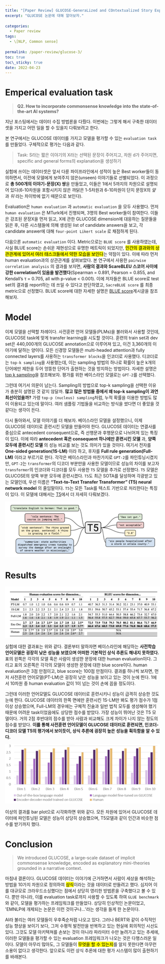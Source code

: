 ```yaml
---
title: "[Paper Review] GLUCOSE-GeneraLized and COntextualized Story Explanations (3)"
excerpt: "GLUCOSE 논문에 대해 알아보자."

categories:
  - Paper review
tags:
  - \[NLP, Common sense]

permalink: /paper-review/glucose-3/
toc: true
toc\_sticky: true
date: 2022-04-23
---
```

# Emperical evaluation task

> **Q2. How to incorporate commonsense knowledge into the state-of-the-art AI systems?**

지난 포스팅에서는 데이터 수집 방법론을 다뤘다. 이번에는 그렇게 해서 구축한 데이터셋을 가지고 어떤 일을 할 수 있을지 다뤄보려고 한다. 

본 연구에서는 GLUCOSE 데이터를 가지고 모델을 평가할 수 있는 `evaluation task` 를 만들었다. 구체적으로 평가는 다음과 같다.

> Task: S라는 짧은 이야기의 X라는 선택된 문장이 주어지고, 차원 d가 주어지면, specific and general forms의 explanation을 생성하기

실험에 쓰이는 데이터셋은 앞서 다룬 파이프라인에서 성적이 높은 Best worker들이 동의하면서, 이전에 모델에게 보여주지 않은(unseen) 이야기들로 선별되었다. 이 과정으로 **총 500개의 이야기-문장(X) 쌍**을 만들었고, 이들은 1에서 5까지의 차원으로 설명되어 있다(6-10차원을 포함시키지 않은 까닭은 1-5차원과 6-10차원이 단지 문장X의 *앞* 과 *뒤* 라는 차이밖에 없기 때문으로 보인다).

Evaluation은 `human evaluation` 과 `automatic evaluation` 을 모두 사용했다. 먼저 `human evaluation` 은 MTurk에서 진행되며, 3명의 Best worker들이 참여한다. 이들은 강조된 문장X을 먼저 읽고, X에 관한 GLUCOSE dimension에 대응하는 질문들을 읽은 후, 다른 시스템들에 의해 생성된 list of candidate answers을 보고, 각 candidate answer에 대해 `four-point Likert scale` 로 채점하게 된다.

다음으론 `automatic evaluation` 이다. Metric으로는 `BLUE score` 를 사용하였는데, 사실 BLUE score는 손쉬운 재현성으로 유명한 메트릭이 되었지만, <mark>인간의 결과와의 상관관계에 있어서 여러 태스크들에서 약한 모습을 보인다</mark>는 약점이 있다. 이에 따라 먼저 human evaluation과의 상관관계를 살펴보았다. 본 연구에서 사용한 `pairwise correlation analysis` 의 결과를 보자면, **사람의 결과와 ScareBLEU 스코어 사이에 강한 correlation이 있음을 발견했다**(Spearman = 0.891, Pearson = 0.855, and Kendall’s τ = 0.705, all with p-value < 0.001). 이에 저자들은 BLUE score로 test set의 결과를 report하는 데 쓰일 수 있다고 판단하였고, `SacreBLUE score` 를 최종 metric으로 선정했다. BLUE score에 대한 자세한 설명은 [BLUE score](/machine-learning/blue-score/)게시글을 참조해보자.

# Model

이제 모델을 선택할 차례이다. 사전훈련 언어 모델들(PLMs)을 불러와서 사용할 것인데, GLUCOSE task에 맞게 transfer learning을 시도할 것이다. 훈련의 train set과 dev set은 440,000개의 GLUCOSE annotation으로 이루어져 있고, 이건 3,360개의 이야기에 달하는 양이다. 모든 신경망 모델들은 multi-headed attention과 fully connected layers를 사용하는 `transformer blocks`을 인코더로 사용했다. 디코더로는 `top-k sampling`을 사용했는데, 이는 sampling 방법의 하나로 확률이 높은 k개의 단어에만 제한을 두어 엉뚱한 단어가 출현하는 것을 방지하는 방법이다. 자세한 설명은 [top k sampling](/machine-learning/top-k-sampling/)을 참조해보자. 평가를 위한 베이스라인 모델로는 `GPT-2`를 선택했다. 

그런데 여기서 의문이 남는다. Sampling의 방법으로 top-k sampling을 선택한 이유가 충분히 설명된 것 같지 않달까. __많고 많은 방법들 중에서 왜 top-k sampling이 과연 최선이었을까?__ 가령 `top-p (nucleus) sampling`처럼, 누적 확률을 이용한 방법도 많이 이용되고 있는데 말이다. 여러 샘플링 기법들을 비교하는 방식을 썼다면 더 좋았을 것 같다는 생각이 든다. 

다시 돌아와서, 모델 이야기를 더 해보자. 베이스라인 모델을 설정했으니, 이제 GLUCOSE 데이터로 훈련시킨 모델을 만들어야 한다. GLUCOSE 데이터는 연결사를 중심으로 antecedent consequent으로, 즉 선행문과 후행문으로 나뉘어져 있는 특징이 있다. 이에 따라 __antecedent 혹은 consequent 하나에만 훈련시킨 모델__ 과, __양쪽 모두에 훈련시킨 모델__ 의 성능 비교를 보는 것도 의미가 있을 것이다. 여기서 전자를 __One-sided generation(1S-LM)__ 이라 하고, 후자를 __Full rule generation(Full-LM)__ 이라고 부르기로 한다. 각각은 베이스라인과 마찬가지로 `GPT-2`를 파인튜닝시켰지만, `GPT-2`는 `transformer`의 디코더 부분만을 사용한 모델이므로 성능의 차이를 보고자 `transformer`의 인코더와 디코더를 모두 사용한 `T5` 모델을 추가로 선정했다. `T5` 모델은 GLUCOSE의 양쪽 부분 모두에 훈련시켰다. `T5`도 최근 SOTA를 달성하며 각광받고 있는 모델인데, 우선 이름은 __“Text-to-Text Transfer Transformer” (T5) neural network model__ 의 줄임말이다. `T5`는 모든 Task를 텍스트 기반으로 처리한다는 특징이 있다. 이 모델에 대해서는 [T5](/machine-learning/t5/)에서 더 자세히 다뤄보겠다. 

![t5](/assets/images/posts_img/paper-review-glucose/t5.png)

# Results

![result](/assets/images/posts_img/paper-review-glucose/result.png)

실험에 대한 결과표는 위와 같다. 결론부터 말하자면 베이스라인에 해당하는 __사전학습 언어모델은 굉장히 낮은 성능을 보였으며 어떠한 기본적인 상식 추론도 해내지 못하였다.__ 표의 왼쪽은 각각의 모델 혹은 사람이 생성한 문장에 대한 human evaluation이다. 그리고 표의 오른쪽은 각각의 모델이 생성한 문장에 대한 blue score이다. human evaluation은 3점 만점이고, blue score는 100점 만점이다. 결과를 하나씩 보자면, 먼저 사전훈련 언어모델(PT-LM)은 굉장히 낮은 성능을 보이고 있는 것이 눈에 띈다. 1에서 10차원 중 human evaluation 값이 1이 넘는 것이 손에 꼽을 정도이다.

그런데 이러한 언어모델도 GLUCOSE 데이터로 훈련시키니 성능이 급격히 상승한 것도 눈에 띈다. GLUCOSE 데이터의 한쪽 면에만 훈련시킨 1S-LM만 봐도 평가 점수가 1점 이상 상승했으며, Full-LM의 경우에는 구체적 진술과 일반 법칙 모두를 생성해야 했기 때문에 어려운 task이었음에도 상당한 점수를 받았다. 가장 성능이 뛰어난 것은 T5 모델이다. 거의 2점 후반대의 점수를 받아 사람과 비교해도 크게 차이가 나지 않는 정도의 점수를 받았다. __이를 통해 사전훈련 언어모델이 GLUCOSE 데이터로 훈련되면, 인코더-디코더 모델 T5의 평가에서 보이듯이, 상식 추론에 굉장히 높은 성능을 휙득함을 알 수 있다.__

![result plot](/assets/images/posts_img/paper-review-glucose/result-plot.png)

이상의 결과를 bar plot으로 시각화하면 위와 같다. 모든 차원에 있어서 GLUCOSE 데이터에 파인튜닝된 모델은 성능이 상당히 상승했으며, T5모델과 같이 인간과 비슷한 점수를 받기까지 했다. 

# Conclusion
> We introduced GLUCOSE, a large-scale dataset of implicit commonsense knowledge, encoded as explanatory mini-theories grounded in a narrative context. 

마침내 결론이다. GLUCOSE 데이터는 이야기에 근거하면서 사람이 세상을 해석하는 방법을 10가지 차원으로 정의하여 <mark>상식</mark>이라는 것을 데이터로 만들려고 했다. 심지어 이를 대규모로 크라우드소싱했다는 점에서 상당히 영리한 방법론을 구축했다고 볼 수 있다. 뿐만 아니라, 이를 evaluation task로까지 사용할 수 있도록 하여 `GLUE benchmark`와 같이, 모델을 평가하는 프레임워크를 만들었다. 상당히 인상적인 논문이었고, 'EMNLP에 개제되는 논문은 이런 것이구나...'라는 생각을 들게 한 논문이다. 

AI라 불리는 여러 모델들이 우후죽순처럼 나오고 있다. 그러나 BERT와 같이 수직적인 성능 향상을 보이기 보다, 그저 수평적 발전만을 반복하고 있는 현실에 회의적인 시선도 있다. 그것도 모델 아키텍쳐를 손보는 것이 아니라 파라미터 수만 늘려가고 있는 추세에, 이러한 모델들을 평가할 수 있는 evaluation 프레임워크가 나오는 것은 다행스러운 일이다. 모델이 아무리 많아도, 그 모델들이 <mark>무엇을 할 수 있는지</mark>를 알지 못한다면 아무런 소용이 없다고 생각한다. 앞으로도 이런 상식 추론에 대한 평가 시스템이 많이 출현하기를 바래본다. 
